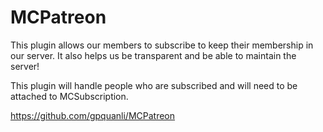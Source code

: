 # MCPatreon
This plugin allows our members to subscribe to keep their membership in our server. It also helps us be transparent and be able to maintain the server!

This plugin will handle people who are subscribed and will need to be attached to MCSubscription.

https://github.com/gpquanli/MCPatreon
